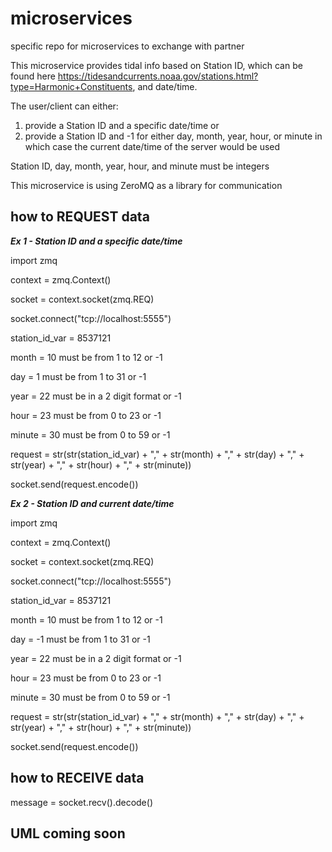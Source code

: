 # microservices
specific repo for microservices to exchange with partner

This microservice provides tidal info based on Station ID, which can be found here https://tidesandcurrents.noaa.gov/stations.html?type=Harmonic+Constituents, and date/time. 

The user/client can either: 
  1) provide a Station ID and a specific date/time or 
  2) provide a Station ID and -1 for either day, month, year, hour, or minute in which case the current date/time of the server would be used

Station ID, day, month, year, hour, and minute must be integers  

This microservice is using ZeroMQ as a library for communication

## how to REQUEST data
***Ex 1 - Station ID and a specific date/time***


import zmq


context = zmq.Context()

socket = context.socket(zmq.REQ)

socket.connect("tcp://localhost:5555")


station_id_var = 8537121

month = 10                      must be from 1 to 12 or -1

day = 1                         must be from 1 to 31 or -1

year = 22                       must be in a 2 digit format or -1

hour = 23                       must be from 0 to 23 or -1

minute = 30                     must be from 0 to 59 or -1

request = str(str(station_id_var) + "," + str(month) + "," + str(day) + "," + str(year) + "," + str(hour) + "," + str(minute))

socket.send(request.encode())


***Ex 2 - Station ID and current date/time***


import zmq


context = zmq.Context()

socket = context.socket(zmq.REQ)

socket.connect("tcp://localhost:5555")


station_id_var = 8537121

month = 10                      must be from 1 to 12 or -1

day = -1                         must be from 1 to 31 or -1

year = 22                       must be in a 2 digit format or -1

hour = 23                       must be from 0 to 23 or -1

minute = 30                     must be from 0 to 59 or -1


request = str(str(station_id_var) + "," + str(month) + "," + str(day) + "," + str(year) + "," + str(hour) + "," + str(minute))

socket.send(request.encode())

## how to RECEIVE data

message = socket.recv().decode()

## UML coming soon
